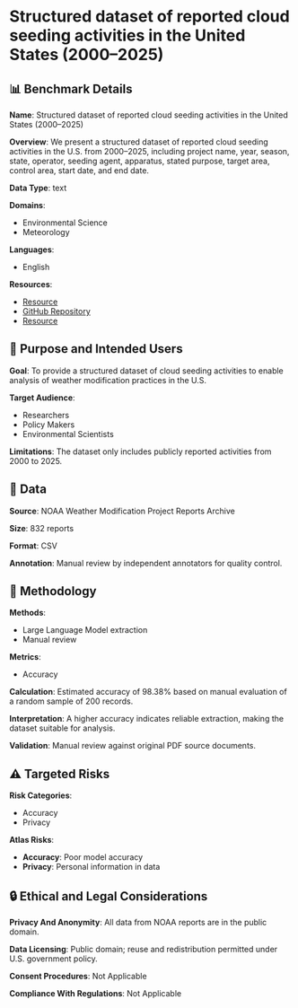 # Structured dataset of reported cloud seeding activities in the United States (2000–2025)

## 📊 Benchmark Details

**Name**: Structured dataset of reported cloud seeding activities in the United States (2000–2025)

**Overview**: We present a structured dataset of reported cloud seeding activities in the U.S. from 2000–2025, including project name, year, season, state, operator, seeding agent, apparatus, stated purpose, target area, control area, start date, and end date.

**Data Type**: text

**Domains**:
- Environmental Science
- Meteorology

**Languages**:
- English

**Resources**:
- [Resource](https://doi.org/10.5281/zenodo.14925811)
- [GitHub Repository](https://github.com/jdonohue44/NOAA-Weather-Modification-Forms-LLM-Extractor)
- [Resource](https://library.noaa.gov/weather-climate/weather-modification-project-reports)

## 🎯 Purpose and Intended Users

**Goal**: To provide a structured dataset of cloud seeding activities to enable analysis of weather modification practices in the U.S.

**Target Audience**:
- Researchers
- Policy Makers
- Environmental Scientists

**Limitations**: The dataset only includes publicly reported activities from 2000 to 2025.

## 💾 Data

**Source**: NOAA Weather Modification Project Reports Archive

**Size**: 832 reports

**Format**: CSV

**Annotation**: Manual review by independent annotators for quality control.

## 🔬 Methodology

**Methods**:
- Large Language Model extraction
- Manual review

**Metrics**:
- Accuracy

**Calculation**: Estimated accuracy of 98.38% based on manual evaluation of a random sample of 200 records.

**Interpretation**: A higher accuracy indicates reliable extraction, making the dataset suitable for analysis.

**Validation**: Manual review against original PDF source documents.

## ⚠️ Targeted Risks

**Risk Categories**:
- Accuracy
- Privacy

**Atlas Risks**:
- **Accuracy**: Poor model accuracy
- **Privacy**: Personal information in data

## 🔒 Ethical and Legal Considerations

**Privacy And Anonymity**: All data from NOAA reports are in the public domain.

**Data Licensing**: Public domain; reuse and redistribution permitted under U.S. government policy.

**Consent Procedures**: Not Applicable

**Compliance With Regulations**: Not Applicable
